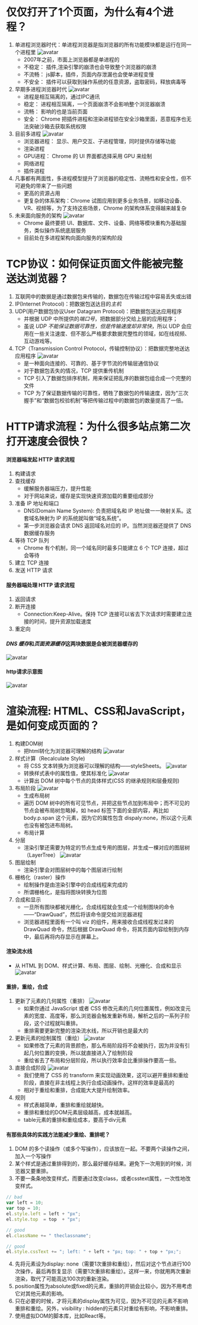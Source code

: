 # 仅仅打开了1个页面，为什么有4个进程？
1. 单进程浏览器时代：单进程浏览器是指浏览器的所有功能模块都是运行在同一个进程里
![avatar](../../img/1.png)
   - 2007年之前，市面上浏览器都是单进程的
   - 不稳定： 插件,渲染引擎的崩溃也会导致整个浏览器的崩溃
   - 不流畅： js脚本，插件，页面内存泄漏也会使单进程变慢
   - 不安全： 插件可以获取到操作系统的任意资源，盗取密码，释放病毒等
2. 早期多进程浏览器时代
![avatar](../../img/3.png)  
   - 进程是相互隔离的，通过IPC通讯
   - 稳定： 进程相互隔离，一个页面崩溃不会影响整个浏览器崩溃
   - 流畅： 影响的也是当前页面
   - 安全： Chrome 把插件进程和渲染进程锁在安全沙箱里面，恶意程序也无法突破沙箱去获取系统权限
3. 目前多进程
![avatar](../../img/2.png)
   - 浏览器进程： 显示、用户交互、子进程管理，同时提供存储等功能
   - 渲染进程
   - GPU进程： Chrome 的 UI 界面都选择采用 GPU 来绘制
   - 网络进程
   - 插件进程
4. 凡事都有两面性，多进程模型提升了浏览器的稳定性、流畅性和安全性，但不可避免的带来了一些问题
   - 更高的资源占用
   - 更复杂的体系架构：Chrome 试图应用到更多业务场景，如移动设备、VR、视频等，为了支持这些场景，Chrome 的架构体系变得越来越复杂
5. 未来面向服务的架构
![avatar](../../img/4.png)
   - Chrome 最终要把 UI、数据库、文件、设备、网络等模块重构为基础服务，类似操作系统底层服务
   - 目前处在多进程架构向面向服务的架构阶段

# TCP协议：如何保证页面文件能被完整送达浏览器？
1. 互联网中的数据是通过数据包来传输的，数据包在传输过程中容易丢失或出错
2. IP(Internet Protocol)：把数据包送达目的*主机*
3. UDP(用户数据包协议User Datagram Protocol)：把数据包送达应用程序
   - 并根据 UDP 中所提供的*端口号*，把数据部分交给上层的应用程序；
   - 虽说 *UDP 不能保证数据可靠性，但是传输速度却非常快*，所以 UDP 会应用在一些关注速度、但不那么严格要求数据完整性的领域，如在线视频、互动游戏等。
4. TCP（Transmission Control Protocol，传输控制协议）：把数据完整地送达应用程序
![avatar](../../img/5.png)
   - 是一种面向连接的、可靠的、基于字节流的传输层通信协议
   - 对于数据包丢失的情况，TCP 提供重传机制
   - TCP 引入了数据包排序机制，用来保证把乱序的数据包组合成一个完整的文件
   - TCP 为了保证数据传输的可靠性，牺牲了数据包的传输速度，因为“三次握手”和“数据包校验机制”等把传输过程中的数据包的数量提高了一倍。

# HTTP请求流程：为什么很多站点第二次打开速度会很快？
#### 浏览器端发起 HTTP 请求流程
1. 构建请求
2. 查找缓存
   - 缓解服务器端压力，提升性能
   - 对于网站来说，缓存是实现快速资源加载的重要组成部分
3. 准备 IP 地址和端口
   - DNS(Domain Name System): 负责把域名和 IP 地址做一一映射关系。这套域名映射为 IP 的系统就叫做“域名系统”。
   - 第一步浏览器会请求 DNS 返回域名对应的 IP。当然浏览器还提供了 DNS 数据缓存服务
4. 等待 TCP 队列
   - Chrome 有个机制，同一个域名同时最多只能建立 6 个 TCP 连接，超过会等待
5. 建立 TCP 连接
6. 发送 HTTP 请求

#### 服务器端处理 HTTP 请求流程
1. 返回请求
2. 断开连接
   - Connection:Keep-Alive。保持 TCP 连接可以省去下次请求时需要建立连接的时间，提升资源加载速度
3. 重定向

#### *DNS 缓存*和*页面资源缓存*这两块数据是会被浏览器缓存的
![avatar](../../img/8.png)

#### http请求示意图
![avatar](../../img/7.png)

# 渲染流程: HTML、CSS和JavaScript，是如何变成页面的？
1. 构建DOM树
   - 把html转化为浏览器可理解的结构
![avatar](../../img/dom.png)
2. 样式计算（Recalculate Style)
   - 将 CSS 文本转换为浏览器可以理解的结构——styleSheets。
![avatar](../../img/style-sheets.png)
   - 转换样式表中的属性值，使其标准化
![avatar](../../img/10.png)  
   - 计算出 DOM 树中每个节点的具体样式(CSS 的继承规则和层叠规则)
3. 布局阶段
![avatar](../../img/layout.png)
   - 生成布局树
   - 遍历 DOM 树中的所有可见节点，并把这些节点加到布局中；而不可见的节点会被布局树忽略掉，如 head 标签下面的全部内容，再比如 body.p.span 这个元素，因为它的属性包含 dispaly:none，所以这个元素也没有被包进布局树。
   - 布局计算
4. 分层
   - 渲染引擎还需要为特定的节点生成专用的图层，并生成一棵对应的图层树（LayerTree）
![avatar](../../img/layer.png)
5. 图层绘制
   - 渲染引擎会对图层树中的每个图层进行绘制
6. 栅格化（raster）操作
   - 绘制操作是由渲染引擎中的合成线程来完成的
   - 所谓栅格化，是指将图块转换为位图
7. 合成和显示
   - 一旦所有图块都被光栅化，合成线程就会生成一个绘制图块的命令——“DrawQuad”，然后将该命令提交给浏览器进程
   - 浏览器进程里面有一个叫 viz 的组件，用来接收合成线程发过来的 DrawQuad 命令，然后根据 DrawQuad 命令，将其页面内容绘制到内存中，最后再将内存显示在屏幕上。

#### 渲染流水线
* 从 HTML 到 DOM、样式计算、布局、图层、绘制、光栅化、合成和显示
![avatar](../../img/11.png)

#### 重排，重绘，合成
1. 更新了元素的几何属性（重排）
![avatar](../../img/reflow.png)
   - 如果你通过 JavaScript 或者 CSS 修改元素的几何位置属性，例如改变元素的宽度、高度等，那么浏览器会触发重新布局，解析之后的一系列子阶段，这个过程就叫重排。
   - 重排需要更新完整的渲染流水线，所以开销也是最大的
2. 更新元素的绘制属性（重绘）
![avatar](../../img/repaint.png)
   - 如果修改了元素的背景颜色，那么布局阶段将不会被执行，因为并没有引起几何位置的变换，所以就直接进入了绘制阶段
   - 重绘省去了布局和分层阶段，所以执行效率会比重排操作要高一些。
3. 直接合成阶段
![avatar](../../img/hecheng.png)
   - 我们使用了 CSS 的 transform 来实现动画效果，这可以避开重排和重绘阶段，直接在非主线程上执行合成动画操作。这样的效率是最高的
   - 相对于重绘和重排，合成能大大提升绘制效率。
4. 规则
   - 样式表越简单，重排和重绘就越快。
   - 重排和重绘的DOM元素层级越高，成本就越高。
   - table元素的重排和重绘成本，要高于div元素


#### 有那些具体的实践方法能减少重绘、重排呢？
1. DOM 的多个读操作（或多个写操作），应该放在一起。不要两个读操作之间，加入一个写操作
2. 某个样式是通过重排得到的，那么最好缓存结果。避免下一次用到的时候，浏览器又要重排。
3. 不要一条条地改变样式，而要通过改变class，或者csstext属性，一次性地改变样式。
```js
// bad
var left = 10;
var top = 10;
el.style.left = left + "px";
el.style.top  = top  + "px";

// good 
el.className += " theclassname";

// good
el.style.cssText += "; left: " + left + "px; top: " + top + "px;";
```
4. 先将元素设为display: none（需要1次重排和重绘），然后对这个节点进行100次操作，最后再恢复显示（需要1次重排和重绘）。这样一来，你就用两次重新渲染，取代了可能高达100次的重新渲染。
5. position属性为absolute或fixed的元素，重排的开销会比较小，因为不用考虑它对其他元素的影响。
6. 只在必要的时候，才将元素的display属性为可见，因为不可见的元素不影响重排和重绘。另外，visibility : hidden的元素只对重绘有影响，不影响重排。
7. 使用虚拟DOM的脚本库，比如React等。